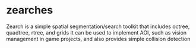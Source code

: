 # zearches
Zearch is a simple spatial segmentation/search toolkit that includes octree, quadtree, rtree, and grids It can be used to implement AOI, such as vision management in game projects, and also provides simple collision detection
